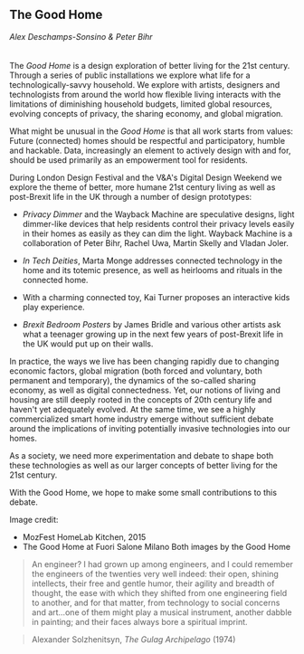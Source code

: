 ## The Good Home
_Alex Deschamps-Sonsino & Peter Bihr_
<br />
<br />
<br />
The _Good Home_ is a design exploration of better living for the 21st century. Through a series of public installations we explore what life for a technologically-savvy household. We explore with artists, designers and technologists from around the world how flexible living interacts with the limitations of diminishing household budgets, limited global resources, evolving concepts of privacy, the sharing economy, and global migration.
 
What might be unusual in the _Good Home_ is that all work starts from values: Future (connected) homes should be respectful and participatory, humble and hackable. Data, increasingly an element to actively design with and for, should be used primarily as an empowerment tool for residents.
 
During London Design Festival and the V&A's Digital Design Weekend we explore the theme of better, more humane 21st century living as well as post-Brexit life in the UK through a number of design prototypes:
 
- _Privacy Dimmer_ and the Wayback Machine are speculative designs, light dimmer-like devices that help residents control their privacy levels easily in their homes as easily as they can dim the light. Wayback Machine is a collaboration of Peter Bihr, Rachel Uwa, Martin Skelly and Vladan Joler.
 
- _In Tech Deities_, Marta Monge addresses connected technology in the home and its totemic presence, as well as heirlooms and rituals in the connected home.
 
- With a charming connected toy, Kai Turner proposes an interactive kids play experience.
 
- _Brexit Bedroom Posters_ by James Bridle and various other artists ask what a teenager growing up in the next few years of post-Brexit life in the UK would put up on their walls.
 
In practice, the ways we live has been changing rapidly due to changing economic factors, global migration (both forced and voluntary, both permanent and temporary), the dynamics of the so-called sharing economy, as well as digital connectedness. Yet, our notions of living and housing are still deeply rooted in the concepts of 20th century life and haven't yet adequately evolved. At the same time, we see a highly commercialized smart home industry emerge without sufficient debate around the implications of inviting potentially invasive technologies into our homes.
 
As a society, we need more experimentation and debate to shape both these technologies as well as our larger concepts of better living for the 21st century.
 
With the Good Home, we hope to make some small contributions to this debate.

Image credit: 
-	MozFest HomeLab Kitchen, 2015
-	The Good Home at Fuori Salone Milano
 Both images by the Good Home 

> An engineer? I had grown up among engineers, and I could remember the engineers of the twenties very well indeed: their open, shining intellects, their free and gentle humor, their agility and breadth of thought, the ease with which they shifted from one engineering field to another, and for that matter, from technology to social concerns and art…one of them might play a musical instrument, another dabble in painting; and their faces always bore a spiritual imprint.

> Alexander Solzhenitsyn, _The Gulag Archipelago_ (1974)
